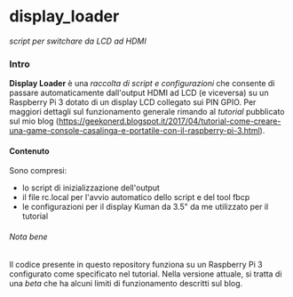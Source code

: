 # display_loader
*script per switchare da LCD ad HDMI*

### Intro
**Display Loader** è una *raccolta di script e configurazioni* che consente di passare automaticamente dall'output HDMI ad LCD (e viceversa) su un Raspberry Pi 3 dotato di un display LCD collegato sui PIN GPIO. Per maggiori dettagli sul funzionamento generale rimando al *tutorial* pubblicato sul mio blog (https://geekonerd.blogspot.it/2017/04/tutorial-come-creare-una-game-console-casalinga-e-portatile-con-il-raspberry-pi-3.html).

#### Contenuto
Sono compresi:
- lo script di inizializzazione dell'output
- il file rc.local per l'avvio automatico dello script e del tool fbcp
- le configurazioni per il display Kuman da 3.5" da me utilizzato per il tutorial

###### Nota bene
Il codice presente in questo repository funziona su un Raspberry Pi 3 configurato come specificato nel tutorial. Nella versione attuale, si tratta di una *beta* che ha alcuni limiti di funzionamento descritti sul blog.
